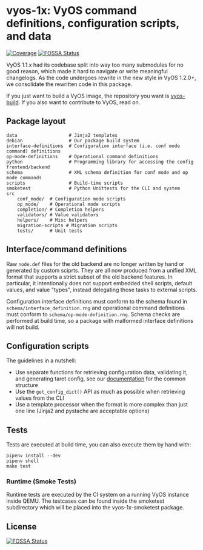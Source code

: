 # vyos-1x: VyOS command definitions, configuration scripts, and data

[![Coverage](https://sonarcloud.io/api/project_badges/measure?project=vyos%3Avyos-1x&metric=coverage)](https://sonarcloud.io/component_measures?id=vyos%3Avyos-1x&metric=coverage)
[![FOSSA Status](https://app.fossa.io/api/projects/git%2Bgithub.com%2Fvyos%2Fvyos-1x.svg?type=shield)](https://app.fossa.io/projects/git%2Bgithub.com%2Fvyos%2Fvyos-1x?ref=badge_shield)

VyOS 1.1.x had its codebase split into way too many submodules for no good
reason, which made it hard to navigate or write meaningful changelogs. As the
code undergoes rewrite in the new style in VyOS 1.2.0+, we consolidate the
rewritten code in this package.

If you just want to build a VyOS image, the repository you want is
[vyos-build](https://github.com/vyos/vyos-build). If you also want to contribute
to VyOS, read on.

## Package layout

```
data                   # Jinja2 templates
debian                 # Our package build system
interface-definitions  # Configuration interface (i.e. conf mode command) definitions
op-mode-definitions    # Operational command definitions
python                 # Programming library for accessing the config frontend/backend
schema                 # XML schema definition for conf mode and op mode commands
scripts                # Build-time scripts
smoketest              # Python Unittests for the CLI and system
src
    conf_mode/  # Configuration mode scripts
    op_mode/    # Operational mode scripts
    completion/ # Completion helpers
    validators/ # Value validators
    helpers/    # Misc helpers
    migration-scripts # Migration scripts
    tests/      # Unit tests
```

## Interface/command definitions

Raw `node.def` files for the old backend are no longer written by hand or
generated by custom sciprts. They are all now produced from a unified XML format
that supports a strict subset of the old backend features. In particular, it
intentionally does not support embedded shell scripts, default values, and value
"types", instead delegating those tasks to external scripts.

Configuration interface definitions must conform to the schema found in
`schema/interface_definition.rng` and operational command definitions must
conform to `schema/op-mode-definition.rng`. Schema checks are performed at build
time, so a package with malformed interface definitions will not build.

## Configuration scripts

The guidelines in a nutshell:

* Use separate functions for retrieving configuration data, validating it, and
  generating taret config, see our
  [documentation](https://docs.vyos.io/en/latest/contributing/development.html#python)
  for the common structure
* Use the `get_config_dict()` API as much as possible when retrieving values from
  the CLI
* Use a template processor when the format is more complex than just one line
  (Jinja2 and pystache are acceptable options)

## Tests

Tests are executed at build time, you can also execute them by hand with:

```
pipenv install --dev
pipenv shell
make test
```

### Runtime (Smoke Tests)

Runtime tests are executed by the CI system on a running VyOS instance inside
QEMU. The testcases can be found inside the smoketest subdirectory which will
be placed into the vyos-1x-smoketest package.

## License
[![FOSSA Status](https://app.fossa.io/api/projects/git%2Bgithub.com%2Fvyos%2Fvyos-1x.svg?type=large)](https://app.fossa.io/projects/git%2Bgithub.com%2Fvyos%2Fvyos-1x?ref=badge_large)
